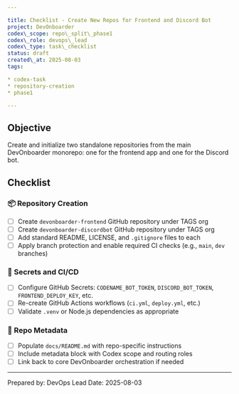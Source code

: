```yaml
---

title: Checklist - Create New Repos for Frontend and Discord Bot
project: DevOnboarder
codex\_scope: repo\_split\_phase1
codex\_role: devops\_lead
codex\_type: task\_checklist
status: draft
created\_at: 2025-08-03
tags:

* codex-task
* repository-creation
* phase1

---
```


## Objective

Create and initialize two standalone repositories from the main DevOnboarder monorepo: one for the frontend app and one for the Discord bot.

## Checklist

### 📦 Repository Creation

* [ ] Create `devonboarder-frontend` GitHub repository under TAGS org
* [ ] Create `devonboarder-discordbot` GitHub repository under TAGS org
* [ ] Add standard README, LICENSE, and `.gitignore` files to each
* [ ] Apply branch protection and enable required CI checks (e.g., `main`, `dev` branches)

### 🔐 Secrets and CI/CD

* [ ] Configure GitHub Secrets: `CODENAME_BOT_TOKEN`, `DISCORD_BOT_TOKEN`, `FRONTEND_DEPLOY_KEY`, etc.
* [ ] Re-create GitHub Actions workflows (`ci.yml`, `deploy.yml`, etc.)
* [ ] Validate `.venv` or Node.js dependencies as appropriate

### 🔧 Repo Metadata

* [ ] Populate `docs/README.md` with repo-specific instructions
* [ ] Include metadata block with Codex scope and routing roles
* [ ] Link back to core DevOnboarder orchestration if needed

---

Prepared by: DevOps Lead
Date: 2025-08-03
